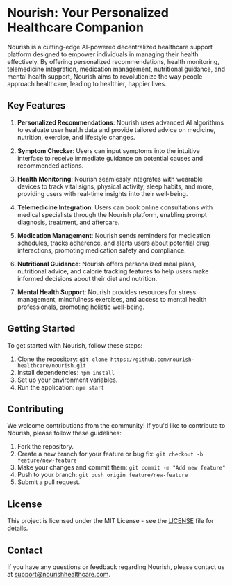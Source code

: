 # Nourish: Your Personalized Healthcare Companion

Nourish is a cutting-edge AI-powered decentralized healthcare support platform designed to empower individuals in managing their health effectively. By offering personalized recommendations, health monitoring, telemedicine integration, medication management, nutritional guidance, and mental health support, Nourish aims to revolutionize the way people approach healthcare, leading to healthier, happier lives.

## Key Features

1. **Personalized Recommendations**: Nourish uses advanced AI algorithms to evaluate user health data and provide tailored advice on medicine, nutrition, exercise, and lifestyle changes.

2. **Symptom Checker**: Users can input symptoms into the intuitive interface to receive immediate guidance on potential causes and recommended actions.

3. **Health Monitoring**: Nourish seamlessly integrates with wearable devices to track vital signs, physical activity, sleep habits, and more, providing users with real-time insights into their well-being.

4. **Telemedicine Integration**: Users can book online consultations with medical specialists through the Nourish platform, enabling prompt diagnosis, treatment, and aftercare.

5. **Medication Management**: Nourish sends reminders for medication schedules, tracks adherence, and alerts users about potential drug interactions, promoting medication safety and compliance.

6. **Nutritional Guidance**: Nourish offers personalized meal plans, nutritional advice, and calorie tracking features to help users make informed decisions about their diet and nutrition.

7. **Mental Health Support**: Nourish provides resources for stress management, mindfulness exercises, and access to mental health professionals, promoting holistic well-being.

## Getting Started

To get started with Nourish, follow these steps:

1. Clone the repository: `git clone https://github.com/nourish-healthcare/nourish.git`
2. Install dependencies: `npm install`
3. Set up your environment variables.
4. Run the application: `npm start`

## Contributing

We welcome contributions from the community! If you'd like to contribute to Nourish, please follow these guidelines:

1. Fork the repository.
2. Create a new branch for your feature or bug fix: `git checkout -b feature/new-feature`
3. Make your changes and commit them: `git commit -m "Add new feature"`
4. Push to your branch: `git push origin feature/new-feature`
5. Submit a pull request.

## License

This project is licensed under the MIT License - see the [LICENSE](LICENSE) file for details.

## Contact

If you have any questions or feedback regarding Nourish, please contact us at support@nourishhealthcare.com.

